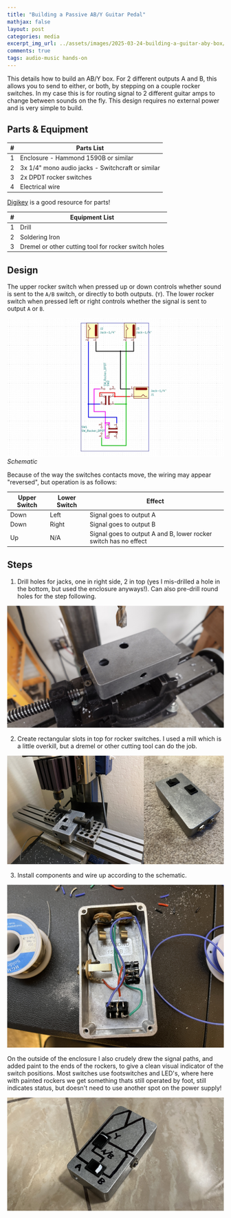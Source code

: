 ```yaml
---
title: "Building a Passive AB/Y Guitar Pedal"
mathjax: false
layout: post
categories: media
excerpt_img_url: ../assets/images/2025-03-24-building-a-guitar-aby-box/20250324_082947048_iOS.jpg
comments: true
tags: audio-music hands-on
---
```


This details how to build an AB/Y box. For 2 different outputs A and B, this allows you to send to either, or both, by stepping on a couple rocker switches. In my case this is for routing signal to 2 different guitar amps to change between sounds on the fly. This design requires no external power and is very simple to build.

## Parts & Equipment

|#|Parts List|
|-|-----------|
|1|Enclosure - Hammond 1590B or similar|
|2|3x 1/4" mono audio jacks - Switchcraft or similar|
|3|2x DPDT rocker switches|
|4|Electrical wire|

[Digikey](https://www.digikey.com/) is a good resource for parts! 

|#|Equipment List|
|-|-----------|
|1|Drill|
|2|Soldering Iron|
|3|Dremel or other cutting tool for rocker switch holes|

## Design

The upper rocker switch when pressed up or down controls whether sound is sent to the ```A/B``` switch, or directly to both outputs. (```Y```). The lower rocker switch when pressed left or right controls whether the signal is sent to output ```A``` or ```B```.

![](/assets/images/2025-03-24-building-a-guitar-aby-box/ABY_Schematic.jpg)
*Schematic*

Because of the way the switches contacts move, the wiring may appear "reversed", but operation is as follows:

|Upper Switch|Lower Switch|Effect|
|-|-----------|-----------|
|Down|Left|Signal goes to output A|
|Down|Right|Signal goes to output B|
|Up|N/A|Signal goes to output A and B, lower rocker switch has no effect|


## Steps

1) Drill holes for jacks, one in right side, 2 in top (yes I mis-drilled a hole in the bottom, but used the enclosure anyways!). Can also pre-drill round holes for the step following.

![](/assets/images/2025-03-24-building-a-guitar-aby-box/20250126_191951.JPG)

2) Create rectangular slots in top for rocker switches. I used a mill which is a little overkill, but a dremel or other cutting tool can do the job.

![](/assets/images/2025-03-24-building-a-guitar-aby-box/2.jpg)

3) Install components and wire up according to the schematic.

![](/assets/images/2025-03-24-building-a-guitar-aby-box/20250324_081355901_iOS.jpg)

On the outside of the enclosure I also crudely drew the signal paths, and added paint to the ends of the rockers, to give a clean visual indicator of the switch positions. Most switches use footswitches and LED's, where here with painted rockers we get something thats still operated by foot, still indicates status, but doesn't need to use another spot on the power supply!

![](/assets/images/2025-03-24-building-a-guitar-aby-box/20250324_082947048_iOS.jpg)

















